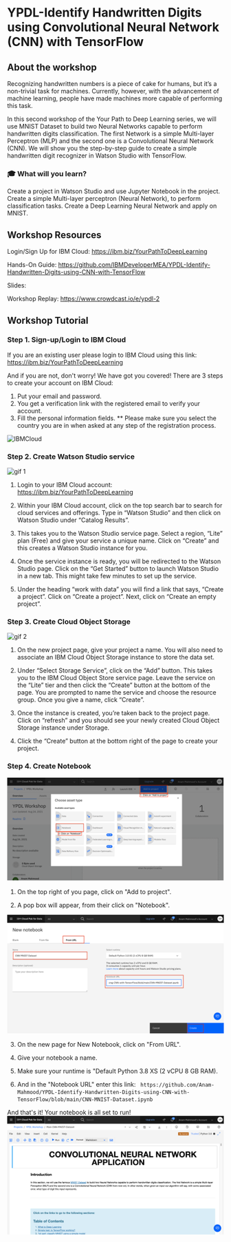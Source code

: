 # YPDL-Identify Handwritten Digits using Convolutional Neural Network (CNN) with TensorFlow

## About the workshop

Recognizing handwritten numbers is a piece of cake for humans, but it’s a non-trivial task for machines. Currently, however, with the advancement of machine learning, people have made machines more capable of performing this task.

In this second workshop of the Your Path to Deep Learning series, we will use MNIST Dataset to build two Neural Networks capable to perform handwritten digits classification. The first Network is a simple Multi-layer Perceptron (MLP) and the second one is a Convolutional Neural Network (CNN). We will show you the step-by-step guide to create a simple handwritten digit recognizer in Watson Studio with TensorFlow.

### 🎓 What will you learn?

Create a project in Watson Studio and use Jupyter Notebook in the project.
Create a simple Multi-layer perceptron (Neural Network), to perform classification tasks.
Create a Deep Learning Neural Network and apply on MNIST.


## Workshop Resources

Login/Sign Up for IBM Cloud: https://ibm.biz/YourPathToDeepLearning

Hands-On Guide: https://github.com/IBMDeveloperMEA/YPDL-Identify-Handwritten-Digits-using-CNN-with-TensorFlow

Slides: 

Workshop Replay: https://www.crowdcast.io/e/ypdl-2

## Workshop Tutorial

### Step 1. Sign-up/Login to IBM Cloud

If you are an existing user please login to IBM Cloud using this link: https://ibm.biz/YourPathToDeepLearning

And if you are not, don't worry! We have got you covered! There are 3 steps to create your account on IBM Cloud: 
1. Put your email and password. 
2. You get a verification link with the registered email to verify your account. 
3. Fill the personal information fields. 
** Please make sure you select the country you are in when asked at any step of the registration process.

![IBMCloud](https://user-images.githubusercontent.com/15332386/120156441-0769d980-c203-11eb-8cb3-29f4a8d5616a.png)

### Step 2. Create Watson Studio service 

![gif 1](https://github.com/Anam-Mahmood/Unlock-the-Power-of-Machine-Learning-in-Virtual-Assistants-to-automate-Loan-Applications/blob/main/images/gif%201.gif?raw=true)

1.	Login to your IBM Cloud account: https://ibm.biz/YourPathToDeepLearning
 
2.	Within your IBM Cloud account, click on the top search bar to search for cloud services and offerings. Type in “Watson Studio” and then click on Watson Studio under “Catalog Results”.

3.	This takes you to the Watson Studio service page. Select a region, “Lite” plan (Free) and give your service a unique name. Click on “Create” and this creates a Watson Studio instance for you.

4.	Once the service instance is ready, you will be redirected to the Watson Studio page. Click on the “Get Started” button to launch Watson Studio in a new tab. This might take few minutes to set up the service.

5.	Under the heading “work with data” you will find a link that says, “Create a project”. Click on “Create a project”. Next, click on “Create an empty project”.

### Step 3. Create Cloud Object Storage

![gif 2](https://github.com/Anam-Mahmood/YPDL-Identify-Handwritten-Digits-using-CNN-with-TensorFlow/blob/main/images/ypdl%20gif.gif?raw=true)

1.	On the new project page, give your project a name. You will also need to associate an IBM Cloud Object Storage instance to store the data set.

2.	Under “Select Storage Service”, click on the “Add” button. This takes you to the IBM Cloud Object Store service page. Leave the service on the “Lite” tier and then click the “Create” button at the bottom of the page. You are prompted to name the service and choose the resource group. Once you give a name, click “Create”.

3.	Once the instance is created, you’re taken back to the project page. Click on “refresh” and you should see your newly created Cloud Object Storage instance under Storage.

4.	Click the “Create” button at the bottom right of the page to create your project.

### Step 4. Create Notebook

![create notebook](https://github.com/Anam-Mahmood/YPDL-Identify-Handwritten-Digits-using-CNN-with-TensorFlow/blob/main/images/create%20notebook.png?raw=true)

1. On the top right of you page, click on "Add to project".

2. A pop box will appear, from their click on "Notebook".

![create notebook from URL](https://github.com/Anam-Mahmood/YPDL-Identify-Handwritten-Digits-using-CNN-with-TensorFlow/blob/main/images/from%20url.png?raw=true)

3. On the new page for New Notebook, click on "From URL".

4. Give your notebook a name. 

5. Make sure your runtime is "Default Python 3.8 XS (2 vCPU 8 GB RAM).

6. And in the "Notebook URL" enter this link: ``` https://github.com/Anam-Mahmood/YPDL-Identify-Handwritten-Digits-using-CNN-with-TensorFlow/blob/main/CNN-MNIST-Dataset.ipynb```

And that's it! Your notebook is all set to run! 
 ![Notebook ready to run](https://github.com/Anam-Mahmood/YPDL-Identify-Handwritten-Digits-using-CNN-with-TensorFlow/blob/main/images/notebook%20loads.png?raw=true)
